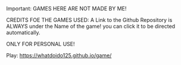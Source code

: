 Important: GAMES HERE ARE NOT MADE BY ME!

CREDITS FOE THE GAMES USED: A Link to the Github Repository is ALWAYS under the Name of the game! you can click it to be directed automatically.

ONLY FOR PERSONAL USE!

Play: https://whatdoido125.github.io/game/
